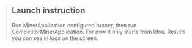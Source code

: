 > ## Launch instruction
>
> Run MinerApplication configured runner, then run CompetitorMinerApplication.
> For now it only starts from Idea. Results you can see in logs on the screen.